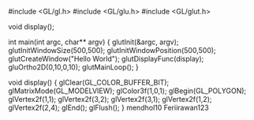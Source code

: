 #include <GL/gl.h>
#include <GL/glu.h>
#include <GL/glut.h>

void display();

int main(int argc, char** argv)
{
    glutInit(&argc, argv);
    glutInitWindowSize(500,500);
    glutInitWindowPosition(500,500);
    glutCreateWindow("Hello World");
    glutDisplayFunc(display);
    gluOrtho2D(0,10,0,10);
    glutMainLoop();
}

void display()
{
    glClear(GL_COLOR_BUFFER_BIT);
    glMatrixMode(GL_MODELVIEW);
    glColor3f(1,0,1);
    glBegin(GL_POLYGON);
    glVertex2f(1,1);
    glVertex2f(3,2);
    glVertex2f(3,1);
    glVertex2f(1,2);
    glVertex2f(2,4);
    glEnd();
    glFlush();
}
mendhol10
Feriirawan123